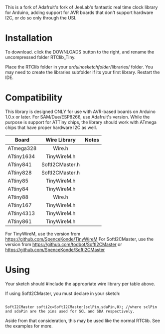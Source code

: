 This is a fork of Adafruit's fork of JeeLab's fantastic real time clock library for Arduino, adding support for AVR boards that don't support hardware I2C, or do so only through the USI. 

# Installation #

To download. click the DOWNLOADS button to the right, and rename the uncompressed folder RTClib_Tiny.

Place the RTClib folder in your *arduinosketchfolder*/libraries/ folder. 
You may need to create the libraries subfolder if its your first library. Restart the IDE.

# Compatibility #

This library is designed ONLY for use with AVR-based boards on Arduino 1.0.x or later. For SAM/Due/ESP8266, use Adafruit's version. While the purpose is support for ATTiny chips, the library should work with ATmega chips that have proper hardware I2C as well.


Board              | Wire Library | Notes
------------------ | :----------: | ----------
ATmega328          |   Wire.h       |              
ATtiny1634          |   TinyWireM.h       |          
ATtiny841          |   SoftI2CMaster.h       |          
ATtiny828          |   SoftI2CMaster.h       |   
ATtiny85           | TinyWireM.h     |           
ATtiny84        |   TinyWireM.h       |           
ATtiny88          |   Wire.h       |           
ATtiny167          |   TinyWireM.h       |            
ATtiny4313          |   TinyWireM.h       |           
ATtiny861          |   TinyWireM.h       |             

For TinyWireM, use the version from https://github.com/SpenceKonde/TinyWireM
For SoftI2CMaster, use the version from https://github.com/todbot/SoftI2CMaster or https://github.com/SpenceKonde/SoftI2CMaster

# Using # 

Your sketch should #include the appropriate wire library per table above. 

If using SoftI2CMaster, you must declare in your sketch:

```

SoftI2CMaster softi2c=SoftI2CMaster(sclPin,sdaPin,0); //where sclPin and sdaPin are the pins used for SCL and SDA respectively. 

```

Aside from that consideration, this may be used like the normal RTClib. See the examples for more.
